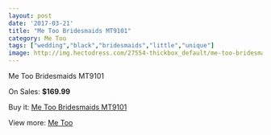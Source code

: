 ```yaml
---
layout: post
date: '2017-03-21'
title: "Me Too Bridesmaids MT9101"
category: Me Too
tags: ["wedding","black","bridesmaids","little","unique"]
image: http://img.hectodress.com/27554-thickbox_default/me-too-bridesmaids-mt9101.jpg
---
```

Me Too Bridesmaids MT9101

On Sales: **$169.99**
<a href="https://www.hectodress.com/me-too/12821-me-too-bridesmaids-mt9101.html"><amp-img layout="responsive" width="600" height="600" src="//img.hectodress.com/27554-thickbox_default/me-too-bridesmaids-mt9101.jpg" alt="Me Too Bridesmaids MT9101 0" /></a>
<a href="https://www.hectodress.com/me-too/12821-me-too-bridesmaids-mt9101.html"><amp-img layout="responsive" width="600" height="600" src="//img.hectodress.com/27555-thickbox_default/me-too-bridesmaids-mt9101.jpg" alt="Me Too Bridesmaids MT9101 1" /></a>

Buy it: [Me Too Bridesmaids MT9101](https://www.hectodress.com/me-too/12821-me-too-bridesmaids-mt9101.html "Me Too Bridesmaids MT9101")

View more: [Me Too](https://www.hectodress.com/196-me-too "Me Too")